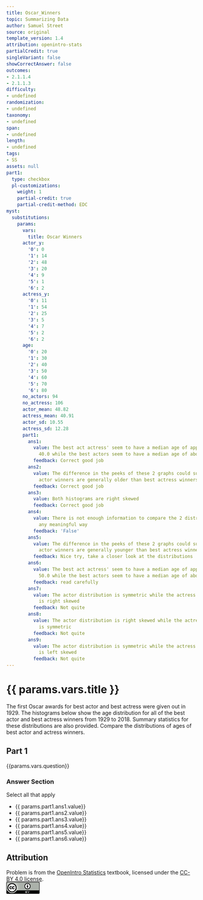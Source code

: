```yaml
---
title: Oscar_Winners
topic: Summarizing Data
author: Samuel Street
source: original
template_version: 1.4
attribution: openintro-stats
partialCredit: true
singleVariant: false
showCorrectAnswer: false
outcomes:
- 2.1.1.4
- 2.1.1.3
difficulty:
- undefined
randomization:
- undefined
taxonomy:
- undefined
span:
- undefined
length:
- undefined
tags:
- SS
assets: null
part1:
  type: checkbox
  pl-customizations:
    weight: 1
    partial-credit: true
    partial-credit-method: EDC
myst:
  substitutions:
    params:
      vars:
        title: Oscar Winners
      actor_y:
        '0': 0
        '1': 14
        '2': 48
        '3': 20
        '4': 9
        '5': 1
        '6': 2
      actress_y:
        '0': 11
        '1': 54
        '2': 25
        '3': 5
        '4': 7
        '5': 2
        '6': 2
      age:
        '0': 20
        '1': 30
        '2': 40
        '3': 50
        '4': 60
        '5': 70
        '6': 80
      no_actors: 94
      no_actress: 106
      actor_mean: 48.82
      actress_mean: 40.91
      actor_sd: 10.55
      actress_sd: 12.28
      part1:
        ans1:
          value: The best act actress' seem to have a median age of approximately
            40.0 while the best actors seem to have a median age of about 50.0
          feedback: Correct good job
        ans2:
          value: The difference in the peeks of these 2 graphs could suggest best
            actor winners are generally older than best actress winners
          feedback: Correct good job
        ans3:
          value: Both histograms are right skewed
          feedback: Correct good job
        ans4:
          value: There is not enough information to compare the 2 distributions in
            any meaningful way
          feedback: 'False'
        ans5:
          value: The difference in the peeks of these 2 graphs could suggest best
            actor winners are generally younger than best actress winners
          feedback: Nice try, take a closer look at the distributions
        ans6:
          value: The best act actress' seem to have a median age of approximately
            50.0 while the best actors seem to have a median age of about 40.0
          feedback: read carefully
        ans7:
          value: The actor distribution is symmetric while the actress distribution
            is right skewed
          feedback: Not quite
        ans8:
          value: The actor distribution is right skewed while the actress distribution
            is symmetric
          feedback: Not quite
        ans9:
          value: The actor distribution is symmetric while the actress distribution
            is left skewed
          feedback: Not quite
---
```

# {{ params.vars.title }}
The first Oscar awards for best actor and best actress were given out in 1929. The histograms below show the age distribution for all of the best actor and best actress winners from 1929 to 2018. Summary statistics for these distributions are also provided. Compare the distributions of ages of best actor and actress winners.

<pl-figure file-name="figure 1.png" type="dynamic" width="500px"></pl-figure>

## Part 1

{{params.vars.question}}

### Answer Section

Select all that apply

- {{ params.part1.ans1.value}}
- {{ params.part1.ans2.value}}
- {{ params.part1.ans3.value}}
- {{ params.part1.ans4.value}}
- {{ params.part1.ans5.value}}
- {{ params.part1.ans6.value}}

## Attribution

Problem is from the [OpenIntro Statistics](https://openintro.org/book/os/) textbook, licensed under the [CC-BY 4.0 license](https://creativecommons.org/licenses/by/4.0/).<br>![Image representing the Creative Commons 4.0 BY license.](https://raw.githubusercontent.com/firasm/bits/master/by.png)